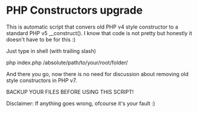 # PHP Constructors upgrade

This is automatic script that convers old PHP v4 style constructor to a standard PHP v5 __construct(). I know that code is not pretty but honestly it doesn't have to be for this :)

Just type in shell (with trailing slash)

php index.php /absolute/path/to/your/root/folder/

And there you go, now there is no need for discussion about removing old style constructors in PHP v7.

BACKUP YOUR FILES BEFORE USING THIS SCRIPT!

Disclaimer: If anything goes wrong, ofcourse it's your fault :) 
